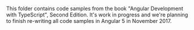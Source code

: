 This folder contains code samples from the book "Angular Development with TypeScript", Second Edition. It's work in progress and we're planning to finish re-writing all code samples in Angular 5 in November 2017. 
